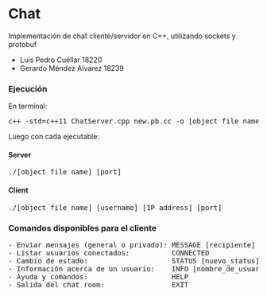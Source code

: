 # Chat
Implementación de chat cliente/servidor en C++, utilizando sockets y protobuf

- Luis Pedro Cuéllar 18220
- Gerardo Méndez Alvarez 18239
### Ejecución
En terminal:
<pre>
c++ -std=c++11 ChatServer.cpp new.pb.cc -o [object_file_name] `pkg-config --cflags --libs protobuf`
</pre>

Luego con cada ejecutable:
#### Server
<pre>./[object_file_name] [port]</pre>

#### Client
<pre>./[object_file_name] [username] [IP address] [port]</pre>

### Comandos disponibles para el cliente
<pre>
- Enviar mensajes (general o privado): MESSAGE [recipiente] [mensaje]
- Listar usuarios conectados:          CONNECTED
- Cambio de estado:                    STATUS [nuevo_status]
- Información acerca de un usuario:    INFO [nombre_de_usuario]
- Ayuda y comandos:                    HELP
- Salida del chat room:                EXIT
</pre>
